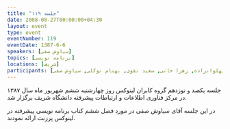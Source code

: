 ```yaml
---
title: "جلسه ۱۱۹"
date: 2008-08-27T00:00:00+04:30
layout: event
type: event
eventNumber: 119
eventDate: 1387-6-6
speakers: [سیاوش صفی]
topics: [برنامه نویسی]
locations: [شریف]
participants: [اشکان قاسمی, محمدرضا بوذری, کسری کشاورز, بهنام بهجت مرندی, ابراهیم سنجانی, محسن پهلوانزاده, زهرا خانی, سعید تقوی, بهنام توکلی, سیاوش صفی]
---
```

جلسه یکصد و نوزدهم گروه کابران لینوکس روز چهارشنبه ششم شهریور ماه سال ۱۳۸۷ در مرکز فناوری اطلاعات و ارتباطات پیشرفته دانشگاه شریف برگزار شد.

در این جلسه آقای سیاوش صفی در مورد فصل ششم کتاب برنامه نویسی پیشرفته در لینوکس پرزنت ارائه نمودند.